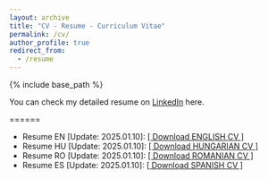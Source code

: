 ```yaml
---
layout: archive
title: "CV - Resume - Curriculum Vitae"
permalink: /cv/
author_profile: true
redirect_from:
  - /resume
---
```


{% include base_path %}
<div class="wordwrap"> You can check my detailed resume on  <a href="https://www.linkedin.com/in/biroattila"> LinkedIn</a> here.</div>


======
* Resume EN [Update: 2025.01.10]: <a href="http://mhd-hanif.github.io/files/CV_AttilaBiro_EN.pdf">[ Download ENGLISH CV ]</a> 
* Resume HU [Update: 2025.01.10]: <a href="http://mhd-hanif.github.io/files/CV_AttilaBiro_HU.pdf">[ Download HUNGARIAN CV ]</a> 
* Resume RO [Update: 2025.01.10]: <a href="http://mhd-hanif.github.io/files/CV_AttilaBiro_RO.pdf">[ Download ROMANIAN CV ]</a> 
* Resume ES [Update: 2025.01.10]: <a href="http://mhd-hanif.github.io/files/CV_AttilaBiro_ES.pdf">[ Download SPANISH CV ]</a>


<!-- 
Education
======
* Ph.D in Version Control Theory, GitHub University, 2018 (expected)
* M.S. in Jekyll, GitHub University, 2014
* B.S. in GitHub, GitHub University, 2012

Work experience
======
* Spring 2024: Academic Pages Collaborator
  * Github University
  * Duties includes: Updates and improvements to template
  * Supervisor: The Users

* Fall 2015: Research Assistant
  * Github University
  * Duties included: Merging pull requests
  * Supervisor: Professor Hub

* Summer 2015: Research Assistant
  * Github University
  * Duties included: Tagging issues
  * Supervisor: Professor Git
  
Skills
======
* Skill 1
* Skill 2
  * Sub-skill 2.1
  * Sub-skill 2.2
  * Sub-skill 2.3
* Skill 3

Publications
======
  <ul>{% for post in site.publications reversed %}
    {% include archive-single-cv.html %}
  {% endfor %}</ul>
  
Talks
======
  <ul>{% for post in site.talks reversed %}
    {% include archive-single-talk-cv.html  %}
  {% endfor %}</ul>
  
Teaching
======
  <ul>{% for post in site.teaching reversed %}
    {% include archive-single-cv.html %}
  {% endfor %}</ul>
  
Service and leadership
======
* Currently signed in to 43 different slack teams

-->
